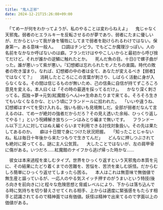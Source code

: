 ```yaml
---
title: "鬼人正邪"
date: 2024-12-21T15:26:08+09:00
---
```

　「てめーが何をわかってようが、私のやることは変わらねえよ」
　鬼じゃなく天邪鬼。弱者のヒエラルキーを反転させるのが夢であり、弱者にたまに優しいが、だからといって我が身を犠牲にしてまで弱者を助けられるわけではない。保身第一。ある意味一般人。
　口調はチンピラ。でもどこか魔理沙っぽい。人の名前をなかなか呼ばないのは癖。フランだけはややこしいからと最初から呼び捨てだけど。それが誰かの逆鱗に触れたとか。
　死んだ魚の目。十日()で螺子曲がった。誰が悪いって紫が悪い。『幻想郷は忘れられたモノたちの楽園。時代の敗者の吹き溜まり。なれば、幻想郷の中の者は全て、あなたが変えるべき【弱者】ではなくて？』
　消耗したところにこの言葉が刺さり、しばらく活動に身が入らなくなる。その間は信じるものが無いため、己の信条に自信が持てずころころ意見を変える。本人曰くは「その時の最適を採ってるだけ」。
　かなり深く刺さってる。孤独→夢→元気(紅魔館らへん)↔生命あたりまで来てる。そろそろ生きてもいなくなるかな、という頃にフランドールに拾われた。
　「いいや違うね、幻想郷はすべてを受け入れる。強いも弱いも見境無しだ。全部が弱者だなんて言えるのは、てめーが絶対の強者だからだろ？その見え透いた余裕、ひっくり返してやる！」という呪縛解き放ちシーンはみとり編まで無いです。
　フランドール以下三人に対してはぬえ編ぐらいまで利用できる討伐対象扱い。その先は果たしてあるのか。
　癖は十日間で身につけた状況把握。
　「知ったことじゃないね。私は毎日十年後から来たつもりで生きてんだ」
　どんなに押しつぶされても絶対に戻ってくる。謎に主人公気質。
　大したことではないが、左の肩甲骨に傷がある。いつだろ……紅魔館のナイフから逃げ帰った時かな……



　彼女は本来過程を楽しむタイプ。世界をひっくり返すという天邪鬼の本質を元に、その結果にたどり着くまでの苦難を、苦悩を、苦渋を楽しむ妖怪。だからむしろ簡単にひっくり返せてしまったら困る。
　本人はこれは無意味で無価値で無生産と謳っているが、一応人のやる気スイッチ押すのがうまいという特技(後ろ向きを前向きに)と程々な危険思想と脅威レベルにより、下からは落ち込んでる時に気持ちを切り替えさせてくれる相手、上からは適度に緊張感をもたらす相手と認識されてるので精神面では有価値。妖怪は精神で出来てるので字面以上の価値がある。
